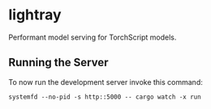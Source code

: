 # lightray
Performant model serving for TorchScript models.


## Running the Server

To now run the development server invoke this command:

```
systemfd --no-pid -s http::5000 -- cargo watch -x run
```